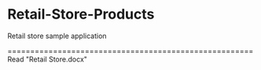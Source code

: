 # Retail-Store-Products
Retail store sample application

======================================================
Read "Retail Store.docx"

